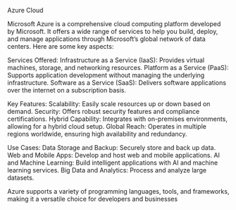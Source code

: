 Azure Cloud

Microsoft Azure is a comprehensive cloud computing platform developed by Microsoft. It offers a wide range of services to help you build, deploy, and manage applications through Microsoft’s global network of data centers. Here are some key aspects:

Services Offered:
Infrastructure as a Service (IaaS): Provides virtual machines, storage, and networking resources.
Platform as a Service (PaaS): Supports application development without managing the underlying infrastructure.
Software as a Service (SaaS): Delivers software applications over the internet on a subscription basis.

Key Features:
Scalability: Easily scale resources up or down based on demand.
Security: Offers robust security features and compliance certifications.
Hybrid Capability: Integrates with on-premises environments, allowing for a hybrid cloud setup.
Global Reach: Operates in multiple regions worldwide, ensuring high availability and redundancy.

Use Cases:
Data Storage and Backup: Securely store and back up data.
Web and Mobile Apps: Develop and host web and mobile applications.
AI and Machine Learning: Build intelligent applications with AI and machine learning services.
Big Data and Analytics: Process and analyze large datasets.

Azure supports a variety of programming languages, tools, and frameworks, making it a versatile choice for developers and businesses
